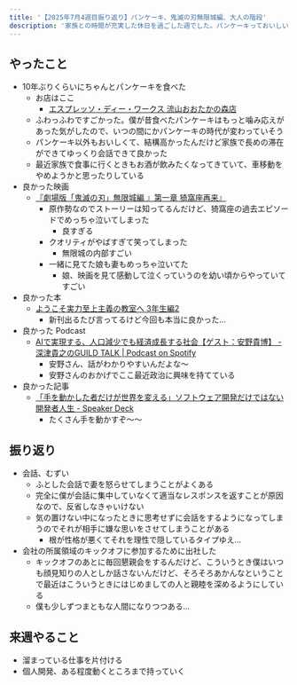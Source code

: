 ```yaml
---
title: '【2025年7月4週目振り返り】パンケーキ、鬼滅の刃無限城編、大人の階段'
description: '家族との時間が充実した休日を過ごした週でした。パンケーキっておいしいんですね。'
---
```


## やったこと

- 10年ぶりくらいにちゃんとパンケーキを食べた
  - お店はここ
    - [エスプレッソ・ディー・ワークス 流山おおたかの森店](https://tabelog.com/chiba/A1203/A120305/12054538/)
  - ふわっふわですごかった。僕が昔食べたパンケーキはもっと噛み応えがあった気がしたので、いつの間にかパンケーキの時代が変わっていそう
  - パンケーキ以外もおいしくて、結構高かったんだけど家族で長めの滞在ができてゆっくり会話できて良かった
  - 最近家族で食事に行くときもお酒が飲みたくなってきていて、車移動をやめようかと思ったりしている
- 良かった映画
  - [『劇場版「鬼滅の刃」無限城編 』第一章 猗窩座再来』](https://kimetsu.com/anime/mugenjyohen_movie/)
    - 原作勢なのでストーリーは知ってるんだけど、猗窩座の過去エピソードでめっちゃ泣いてしまった
      - 良すぎる
    - クオリティがやばすぎて笑ってしまった
      - 無限城の内部すごい
    - 一緒に見てた娘も妻もめっちゃ泣いてた
      - 娘、映画を見て感動して泣くっていうのを幼い頃からやっていてすごい
- 良かった本
  - [ようこそ実力至上主義の教室へ 3年生編2](https://www.kadokawa.co.jp/product/322503001126/)
    - 新刊出るたび言ってるけど今回も本当に良かった…
- 良かった Podcast
  - [AIで実現する、人口減少でも経済成長する社会【ゲスト：安野貴博】 - 深津貴之のGUILD TALK | Podcast on Spotify](https://open.spotify.com/episode/743ACvlQ8CkUoacOy1Cm6K)
    - 安野さん、話がわかりやすいんだよな〜
    - 安野さんのおかげでここ最近政治に興味を持てている
- 良かった記事
  - [「手を動かした者だけが世界を変える」ソフトウェア開発だけではない開発者人生 - Speaker Deck](https://speakerdeck.com/onishi/shou-wodong-kasitazhe-dakegashi-jie-wobian-eru-sohutoueakai-fa-dakedehanaikai-fa-zhe-ren-sheng)
    - たくさん手を動かすぞ〜〜

## 振り返り

- 会話、むずい
  - ふとした会話で妻を怒らせてしまうことがよくある
  - 完全に僕が会話に集中していなくて適当なレスポンスを返すことが原因なので、反省しなきゃいけない
  - 気の置けない中になったときに思考せずに会話をするようになってしまうのでそれが相手に嫌な思いをさせてしまうことがある
    - 根が性格が悪くてそれを理性で隠しているタイプゆえ…
- 会社の所属領域のキックオフに参加するために出社した
  - キックオフのあとに毎回懇親会をするんだけど、こういうとき僕はいつも顔見知りの人としか話さないんだけど、そろそろあかんなということで最近はこういうときにはじめましての人と親睦を深めるようにしている
  - 僕も少しずつまともな人間になりつつある…

## 来週やること

- 溜まっている仕事を片付ける
- 個人開発、ある程度動くところまで持っていく
